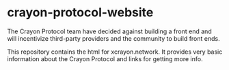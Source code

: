 # crayon-protocol-website

The Crayon Protocol team have decided against building a front end and will incentivize third-party providers and the community to build front ends. 

This repository contains the html for xcrayon.network. It provides very basic information about the Crayon Protocol and links for getting more info.